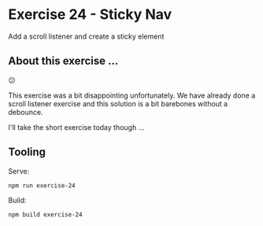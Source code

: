 # Exercise 24 - Sticky Nav

Add a scroll listener and create a sticky element

## About this exercise ...

:confused:

This exercise was a bit disappointing unfortunately. We have already done a scroll
listener exercise and this solution is a bit barebones without a debounce.

I'll take the short exercise today though ...

## Tooling

Serve:

`npm run exercise-24`

Build:

`npm build exercise-24`
